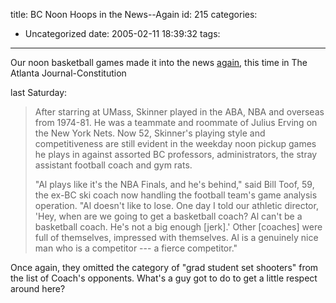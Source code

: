 title: BC Noon Hoops in the News--Again
id: 215
categories:
  - Uncategorized
date: 2005-02-11 18:39:32
tags:
---

Our noon basketball games made it into the news [again](/drupal-4.7/node/203), this time in The Atlanta Journal-Constitution

last Saturday: 

> After starring at UMass, Skinner played in the ABA, NBA and overseas from
> 1974-81\. He was a teammate and roommate of Julius Erving on the New York Nets.
> Now 52, Skinner's playing style and competitiveness are still evident in
> the weekday noon pickup games he plays in against assorted BC professors,
> administrators, the stray assistant football coach and gym rats.
> 
> &quot;Al plays like it's the NBA Finals, and he's behind,&quot; said Bill
> Toof, 59, the ex-BC ski coach now handling the football team's game
> analysis operation. &quot;Al doesn't like to lose. One day I told our athletic
> director, 'Hey, when are we going to get a basketball coach? Al can't be a
> basketball coach. He's not a big enough [jerk].' Other [coaches] were full of
> themselves, impressed with themselves. Al is a genuinely nice man who is a
> competitor --- a fierce competitor.&quot;

Once again, they omitted the category of &quot;grad student set shooters&quot; from the list of Coach's opponents. What's a guy got to do to get a little respect around here? 